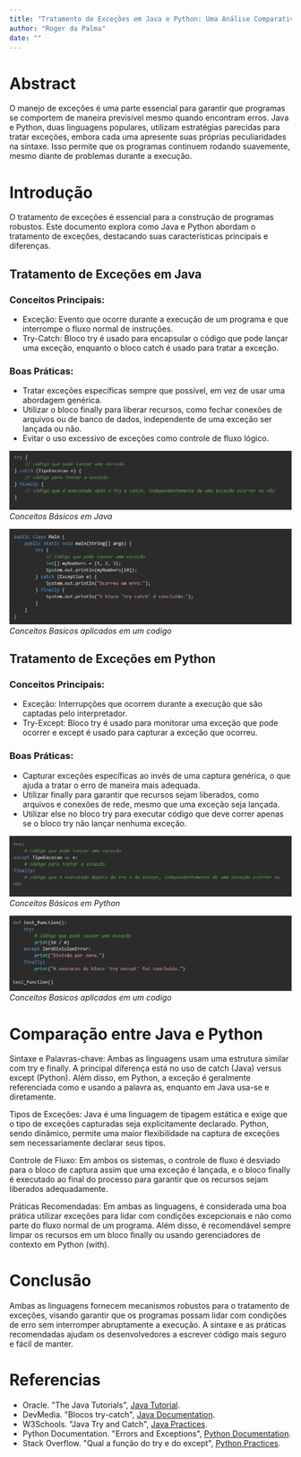 ```yaml
---
title: "Tratamento de Exceções em Java e Python: Uma Análise Comparativa"
author: "Roger da Palma"
date: ""
---
```


# Abstract
O manejo de exceções é uma parte essencial para garantir que programas se comportem de maneira previsível mesmo quando encontram erros. Java e Python, duas linguagens populares, utilizam estratégias parecidas para tratar exceções, embora cada uma apresente suas próprias peculiaridades na sintaxe. Isso permite que os programas continuem rodando suavemente, mesmo diante de problemas durante a execução.

# Introdução
O tratamento de exceções é essencial para a construção de programas robustos. Este documento explora como Java e Python abordam o tratamento de exceções, destacando suas características principais e diferenças.

## Tratamento de Exceções em Java
### Conceitos Principais:
- Exceção: Evento que ocorre durante a execução de um programa e que interrompe o fluxo normal de instruções.
- Try-Catch: Bloco try é usado para encapsular o código que pode lançar uma exceção, enquanto o bloco catch é usado para tratar a exceção.

### Boas Práticas:
- Tratar exceções específicas sempre que possível, em vez de usar uma abordagem genérica.
- Utilizar o bloco finally para liberar recursos, como fechar conexões de arquivos ou de banco de dados, independente de uma exceção ser lançada ou não.
- Evitar o uso excessivo de exceções como controle de fluxo lógico.

![Conceitos Básicos em Java](java.png)
*Conceitos Básicos em Java*

![Conceitos Basicos aplicados em um codigo](java2.png)
*Conceitos Basicos aplicados em um codigo*

## Tratamento de Exceções em Python
### Conceitos Principais:
- Exceção: Interrupções que ocorrem durante a execução que são captadas pelo interpretador.
- Try-Except: Bloco try é usado para monitorar uma exceção que pode ocorrer e except é usado para capturar a exceção que ocorreu.

### Boas Práticas:
- Capturar exceções específicas ao invés de uma captura genérica, o que ajuda a tratar o erro de maneira mais adequada.
- Utilizar finally para garantir que recursos sejam liberados, como arquivos e conexões de rede, mesmo que uma exceção seja lançada.
- Utilizar else no bloco try para executar código que deve correr apenas se o bloco try não lançar nenhuma exceção.

![Conceitos Básicos em Python](python.png)
*Conceitos Básicos em Python*

![Conceitos Basicos aplicados em um codigo](python2.png)
*Conceitos Basicos aplicados em um codigo*

# Comparação entre Java e Python
Sintaxe e Palavras-chave: Ambas as linguagens usam uma estrutura similar com try e finally. A principal diferença está no uso de catch (Java) versus except (Python). Além disso, em Python, a exceção é geralmente referenciada como e usando a palavra as, enquanto em Java usa-se e diretamente.

Tipos de Exceções: Java é uma linguagem de tipagem estática e exige que o tipo de exceções capturadas seja explicitamente declarado. Python, sendo dinâmico, permite uma maior flexibilidade na captura de exceções sem necessariamente declarar seus tipos.

Controle de Fluxo: Em ambos os sistemas, o controle de fluxo é desviado para o bloco de captura assim que uma exceção é lançada, e o bloco finally é executado ao final do processo para garantir que os recursos sejam liberados adequadamente.

Práticas Recomendadas: Em ambas as linguagens, é considerada uma boa prática utilizar exceções para lidar com condições excepcionais e não como parte do fluxo normal de um programa. Além disso, é recomendável sempre limpar os recursos em um bloco finally ou usando gerenciadores de contexto em Python (with).

# Conclusão
Ambas as linguagens fornecem mecanismos robustos para o tratamento de exceções, visando garantir que os programas possam lidar com condições de erro sem interromper abruptamente a execução. A sintaxe e as práticas recomendadas ajudam os desenvolvedores a escrever código mais seguro e fácil de manter.

# Referencias
- Oracle. "The Java Tutorials", [Java Tutorial](https://docs.oracle.com/javase/tutorial/essential/exceptions/catch.html).
- DevMedia. "Blocos try-catch", [Java Documentation](https://www.devmedia.com.br/blocos-try-catch/7339).
- W3Schools. "Java Try and Catch", [Java Practices](https://www.w3schools.com/java/java_try_catch.asp).
- Python Documentation. "Errors and Exceptions", [Python Documentation](https://docs.python.org/3/tutorial/errors.html).
- Stack Overflow. "Qual a função do try e do except", [Python Practices](https://pt.stackoverflow.com/questions/316516/qual-a-função-do-try-e-do-except).

